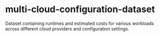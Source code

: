 # multi-cloud-configuration-dataset
Dataset containing runtimes and estimated costs for various workloads across different cloud providers and configuration settings.
